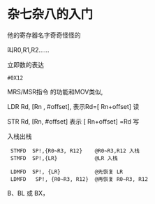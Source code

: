 # 杂七杂八的入门



他的寄存器名字奇奇怪怪的

叫R0,R1,R2......



立即数的表达

```
#0X12
```



MRS/MSR指令 的功能和MOV类似,

LDR Rd, [Rn , #offset], 表示Rd=[ Rn+offset] 读

STR Rd, [Rn, #offset] 表示 [ Rn+offset] =Rd 写



入栈出栈

```
 STMFD 	SP!,{R0~R3, R12} 	@R0~R3,R12 入栈
 STMFD 	SP!,{LR} 			@LR 入栈

 LDMFD 	SP!, {LR} 			@先恢复 LR
 LDMFD	 SP!, {R0~R3, R12}  @再恢复 R0~R3, R12

```





 B、BL 或 BX，

